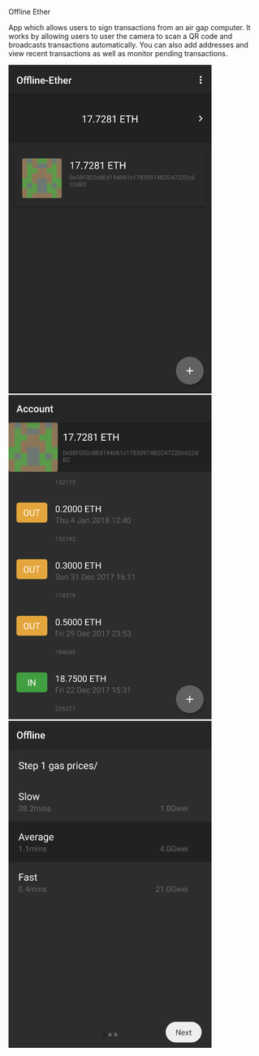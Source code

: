 Offline Ether

App which allows users to sign transactions from an air gap computer. It works by allowing users to user the camera to scan a QR code and broadcasts transactions automatically. You can also add addresses and view recent transactions as well as monitor pending transactions.

![ScreenShot](https://github.com/SundeepK/offline-ether/blob/master/screenshots/device-2018-01-30-224927.png)
![ScreenShot](https://github.com/SundeepK/offline-ether/blob/master/screenshots/device-2018-01-30-225109.png)
![ScreenShot](https://github.com/SundeepK/offline-ether/blob/master/screenshots/device-2018-01-30-225140.png)

